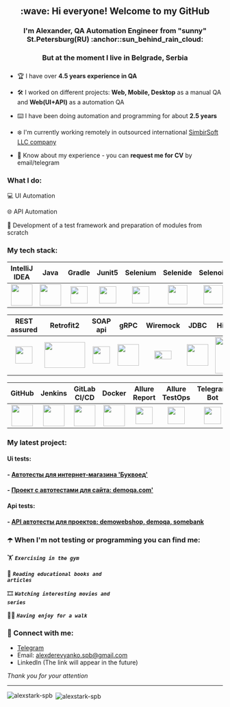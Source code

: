<h2 align="center">:wave: Hi everyone! Welcome to my GitHub</h2>
<h3 align="center">I'm Alexander, QA Automation Engineer from "sunny" St.Petersburg(RU) :anchor::sun_behind_rain_cloud:</h3>
<h3 align="center">But at the moment I live in Belgrade, Serbia</h3>
<h3 align="center"></h3>

- :trophy: I have over **4.5 years experience in QA**

- :hammer_and_wrench: I worked on different projects: **Web, Mobile, Desktop** as a manual QA and **Web(UI+API)** as a automation QA

- :keyboard: I have been doing automation and programming for about **2.5 years**

- :snowflake: I'm currently working remotely in outsourced international [SimbirSoft LLC company](https://www.simbirsoft.com/en/) 

- 📄 Know about my experience - you can **request me for CV** by email/telegram

<h3 align="left">What I do: </h3>

:computer: UI Automation

:globe_with_meridians: API Automation

:rocket: Development of a test framework and preparation of modules from scratch

<h3 align="left">My tech stack:</h3>

| IntelliJ IDEA | Java | Gradle | Junit5 | Selenium | Selenide | Selenoid |
|:----:|:----:|:----:|:----:|:----:|:----:|:----:|
| <img src="https://fs.getcourse.ru/fileservice/file/download/a/159627/sc/383/h/ccb79347a3ba4f05bfb3129dfd913fcf.svg" width="50" height="50"> | <img src="https://fs.getcourse.ru/fileservice/file/download/a/159627/sc/56/h/07d564cc70e29ca3f184523294545f8b.svg" width="50" height="50"> | <img src="https://fs.getcourse.ru/fileservice/file/download/a/159627/sc/147/h/4e2b5444985e5c3a7f7b1df2b71046f1.svg" width="40" height="40"> | <img src="https://fs.getcourse.ru/fileservice/file/download/a/159627/sc/390/h/b90dddb8bcf49db3d4ea4647f02cb479.svg" width="40" height="40"> | <img src="https://fs.getcourse.ru/fileservice/file/download/a/159627/sc/178/h/765d78cae8cf8967a7124cb8636c72f8.svg" width="40" height="40"> | <img src="https://fs.getcourse.ru/fileservice/file/download/a/159627/sc/399/h/5d2c34e97efd8aff6f7f2c1d3c8c30b8.svg" width="45" height="45"> | <img src="https://fs.getcourse.ru/fileservice/file/download/a/159627/sc/131/h/40ba0a9a145340d913192bff0f6c6b77.svg" width="45" height="45"> |

| REST assured | Retrofit2 | SOAP api | gRPC | Wiremock | JDBC | Hibernate | Spring |
|:----:|:----:|:----:|:----:|:----:|:----:|:----:|:----:|
| <img src="https://fs.getcourse.ru/fileservice/file/download/a/159627/sc/428/h/c14aaadcc88c5e412b14dcfb7785dde5.svg" width="40" height="40"> | <img src="https://codingwithmitch.s3.amazonaws.com/static/blog/f099482c-28a2-11e9-b183-2aabe8ede8eb/retrofit2_getting_started.png" width="95" height="60"> | <img src="https://fs.getcourse.ru/fileservice/file/download/a/159627/sc/395/h/cd53a722c1f8ffde957e224c3fbf91de.png" width="40" height="40"> | <img src="https://fs.getcourse.ru/fileservice/file/download/a/159627/sc/382/h/f4f3f1f3a43fb276900d2cc5fe3de5cc.svg" width="50" height="50"> | <img src="https://fs.getcourse.ru/fileservice/file/download/a/159627/sc/158/h/7fd3903fa44e028850d9346df2898baa.png" width="40" height="20"> | <img src="https://fs.getcourse.ru/fileservice/file/download/a/159627/sc/164/h/7d90ad874f0bef32137070f887b7e7c9.svg" width="50" height="50"> | <img src="https://hibernate.org/images/hibernate-logo.svg" width="85" height="85"> | <img src="https://fs.getcourse.ru/fileservice/file/download/a/159627/sc/217/h/1d42c2e1ad9b2100f363d0167a9a4cfd.svg" width="30" height="30"> |

| GitHub | Jenkins | GitLab CI/CD | Docker | Allure Report | Allure TestOps | Telegram Bot |
|:----:|:----:|:----:|:----:|:----:|:----:|:----:|
| <img src="https://fs.getcourse.ru/fileservice/file/download/a/159627/sc/247/h/fd6e833503e0e9255ae86ec12fcd6a82.svg" width="50" height="50"> | <img src="https://fs.getcourse.ru/fileservice/file/download/a/159627/sc/93/h/2ec41c19823d5239d3b6c540cfe97202.svg" width="50" height="50"> | <img src="https://hub.datree.io/img/cicd/3.png" width="50" height="50"> |<img src="https://fs.getcourse.ru/fileservice/file/download/a/159627/sc/321/h/c8dff31ce0854741a2ba5feb45b40a3b.svg" width="50" height="50"> | <img src="https://fs.getcourse.ru/fileservice/file/download/a/159627/sc/185/h/c79ab1cf937ba73a952a0a02a11e9469.svg" width="40" height="40"> | <img src="https://fs.getcourse.ru/fileservice/file/download/a/159627/sc/333/h/32108dd5b6c9c9c3cf4220fe6b2cc7fc.svg" width="40" height="40"> | <img src="https://fs.getcourse.ru/fileservice/file/download/a/159627/sc/234/h/5ebf4f9d81150562ddb9be500e811c2b.svg" width="40" height="40"> |

### My latest project:
#### Ui tests:
#### - [Автотесты для интернет-магазина 'Буквоед'](https://github.com/alexstark-spb/bookvoed-tests/)
#### - [Проект с автотестами для сайта: demoqa.com'](https://github.com/alexstark-spb/demoqa-withAllureAndJenkins-tests)
#### Api tests:
#### - [API автотесты для проектов: demowebshop, demoqa, somebank](https://github.com/alexstark-spb/demoWebShopAPI-tests)

### :open_umbrella: When I'm not testing or programming you can find me:

:weight_lifting:  <code><strong>*Exercising in the gym*</strong></code>

:open_book:  <code><strong>*Reading educational books and articles*</strong></code>

:film_strip:  <code><strong>*Watching interesting movies and series*</strong></code>

:walking_man: <code><strong>*Having enjoy for a walk*</strong></code>

### :email:	Connect with me:
+ [Telegram](https://t.me/alexstark_spb)
+ Email: alexderevyanko.spb@gmail.com
+ LinkedIn (The link will appear in the future)

_Thank you for your attention_
___
<p><img align="left" src="https://github-readme-stats.vercel.app/api/top-langs?username=alexstark-spb&theme=great-gatsby&show_icons=true&locale=en&layout=normal" alt="alexstark-spb" /></p>

<p>&nbsp;<img align="center" src="https://github-readme-stats.vercel.app/api?username=alexstark-spb&theme=great-gatsby&show_icons=true&locale=en" alt="alexstark-spb" /></p>
